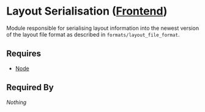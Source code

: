 # Layout Serialisation ([Frontend](../frontend.md))

Module responsible for serialising layout information into the newest version of the layout file format as described in `formats/layout_file_format`.

## Requires

- [Node](../../nodes/node.md)

## Required By

*Nothing*